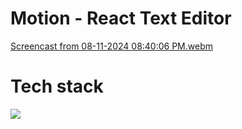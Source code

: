 # Motion - React Text Editor

[Screencast from 08-11-2024 08:40:06 PM.webm](https://github.com/user-attachments/assets/52b59105-3251-4307-98b0-7db358ff62ef)


# Tech stack

![](https://skillicons.dev/icons?i=vite,react,typescript,supabase,netlify,vitest)
